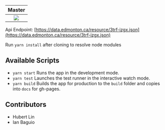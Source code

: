 |         **Master**         |
| :------------------------: |
| [![][tci badge]][tci link] |

[tci badge]: https://travis-ci.org/linhub15/yeg-businesses.svg?branch=master
[tci link]: https://travis-ci.org/linhub15/yeg-businesses

Api Endpoint: [https://data.edmonton.ca/resource/3trf-izgx.json](https://data.edmonton.ca/resource/3trf-izgx.json)

Run `yarn install` after cloning to resolve node modules

## Available Scripts

- `yarn start` Runs the app in the development mode.
- `yarn test` Launches the test runner in the interactive watch mode.<br>
- `yarn build` Builds the app for production to the `build` folder and copies into `docs` for gh-pages.<br>

## Contributors

- Hubert Lin
- Ian Baguio
